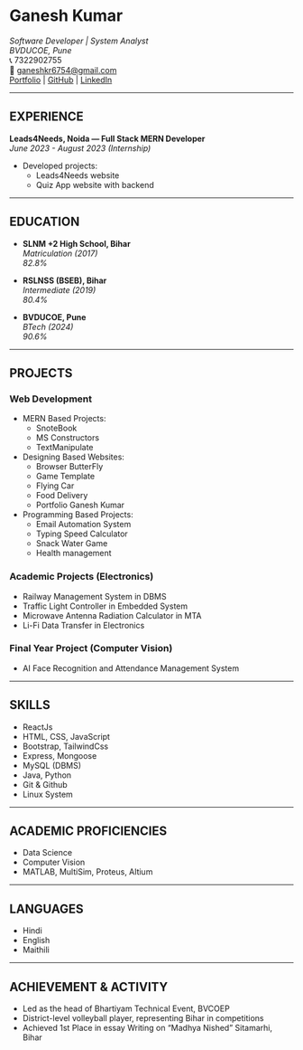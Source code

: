 # Ganesh Kumar
*Software Developer | System Analyst*  
*BVDUCOE, Pune*  
📞 7322902755  
📧 ganeshkr6754@gmail.com  
[Portfolio](your_portfolio_link) | [GitHub](your_github_link) | [LinkedIn](your_linkedin_link)

---

## EXPERIENCE

**Leads4Needs, Noida — Full Stack MERN Developer**  
*June 2023 - August 2023 (Internship)*  

- Developed projects:
  - Leads4Needs website
  - Quiz App website with backend

---

## EDUCATION

- **SLNM +2 High School, Bihar**  
  *Matriculation (2017)*  
  *82.8%*

- **RSLNSS (BSEB), Bihar**  
  *Intermediate (2019)*  
  *80.4%*

- **BVDUCOE, Pune**  
  *BTech (2024)*  
  *90.6%*

---

## PROJECTS

### Web Development
- MERN Based Projects:
  - SnoteBook
  - MS Constructors
  - TextManipulate
- Designing Based Websites:
  - Browser ButterFly
  - Game Template
  - Flying Car
  - Food Delivery
  - Portfolio Ganesh Kumar
- Programming Based Projects:
  - Email Automation System
  - Typing Speed Calculator
  - Snack Water Game
  - Health management

### Academic Projects (Electronics)
- Railway Management System in DBMS
- Traffic Light Controller in Embedded System
- Microwave Antenna Radiation Calculator in MTA
- Li-Fi Data Transfer in Electronics

### Final Year Project (Computer Vision)
- AI Face Recognition and Attendance Management System

---

## SKILLS

- ReactJs
- HTML, CSS, JavaScript
- Bootstrap, TailwindCss
- Express, Mongoose
- MySQL (DBMS)
- Java, Python
- Git & Github
- Linux System

---

## ACADEMIC PROFICIENCIES

- Data Science
- Computer Vision
- MATLAB, MultiSim, Proteus, Altium

---

## LANGUAGES

- Hindi
- English
- Maithili

---

## ACHIEVEMENT & ACTIVITY

- Led as the head of Bhartiyam Technical Event, BVCOEP
- District-level volleyball player, representing Bihar in competitions
- Achieved 1st Place in essay Writing on “Madhya Nished” Sitamarhi, Bihar

